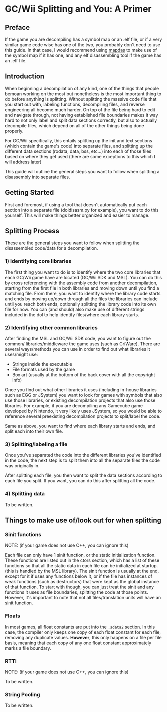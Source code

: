 # GC/Wii Splitting and You: A Primer

## Preface

If the game you are decompiling has a symbol map or an .elf file, or if a very similar game code wise has one of the two, you probably don't need to use this guide. In that case, I would recommend using [mapdas](https://github.com/intns/mapdas) to make use of the symbol map if it has one, and any elf disassembling tool if the game has an .elf file.

## Introduction

When beginning a decompilation of any kind, one of the things that people bemoan working on the most but nonetheless is the most important thing to do before anything is splitting. Without splitting the massive code file that you start out with, labeling functions, decompiling files, and reverse engineering all become much harder. On top of the file being hard to edit and navigate through, not having established file boundaries makes it way hard to not only label and split data sections correctly, but also to actually decompile files, which depend on all of the other things being done properly.

For GC/Wii specifically, this entails splitting up the init and text sections (which contain the game's code) into separate files, and splitting up the different data sections (rodata, data, bss, etc...) into each of those files based on where they get used (there are some exceptions to this which I will address later)

This guide will outline the general steps you want to follow when splitting a disassembly into separate files.


## Getting Started

First and foremost, if using a tool that doesn't automatically put each section into a separate file (doldisasm.py for example), you want to do this yourself. This will make things better organized and easier to manage.

## Splitting Process

These are the general steps you want to follow when splitting the disassembled code/data for a decompilation.

### 1) Identifying core libraries

The first thing you want to do is to identify where the two core libraries that each GC/Wii game have are located (GC/Wii SDK and MSL). You can do this by cross referencing with the assembly code from another decompilation, starting from the first file in both libraries and moving down until you find a matching file. From there, you want to identify where the library code starts and ends by moving up/down through all the files the libraries can include until you reach both ends, optionally splitting the library code into its own file for now. You can (and should) also make use of different strings included in the dol to help identify files/where each library starts.

### 2) Identifying other common libraries

After finding the MSL and GC/Wii SDK code, you want to figure out the common/ libraries/middleware the game uses (such as CriWare). There are several ways/methods you can use in order to find out what libraries it uses/might use:

- Strings inside the executable
- File formats used by the game
- Box art (usually at the bottom of the back cover with all the copyright info)

Once you find out what other libraries it uses (including in-house libraries such as EGG or JSystem) you want to look for games with symbols that also use those libraries, or existing decompilation projects that also use those libraries. For example, if you are decompiling any Gamecube game developed by Nintendo, it very likely uses JSystem, so you would be able to reference several preexisting decompilation projects to split/label the code.

Same as above, you want to find where each library starts and ends, and split each into their own file.

### 3) Splitting/labeling a file

Once you've separated the code into the different libraries you've identified in the code, the next step is to split them into all the separate files the code was originally in.

After splitting each file, you then want to split the data sections according to each file you split. If you want, you can do this after splitting all the code.

### 4) Splitting data

To be written.


## Things to make use of/look out for when splitting

### Sinit functions
NOTE: (if your game does not use C++, you can ignore this)

Each file can only have 1 sinit function, or the static initialization function. These functions are listed out in the ctors section, which has a list of these functions so that all the static data in each file can be initialized at startup. (this is handled by the MSL library). The sinit function is usually at the end, except for it if uses any functions below it, or if the file has instances of weak functions (such as destructors) that were kept as the global instance of that function. To start with though, you can just treat the sinit and any functions it uses as file boundaries, splitting the code at those points. However, it's important to note that not all files/translation units will have an sinit function.

### Floats
In most games, all float constants are put into the `.sdata2` section. In this case, the compiler only keeps one copy of each float constant for each file, removing any duplicate values. **However**, this only happens on a file per file basis, meaning that each copy of any one float constant approximately marks a file boundary.

### RTTI
NOTE: (if your game does not use C++, you can ignore this)

To be written.

### String Pooling
To be written.
